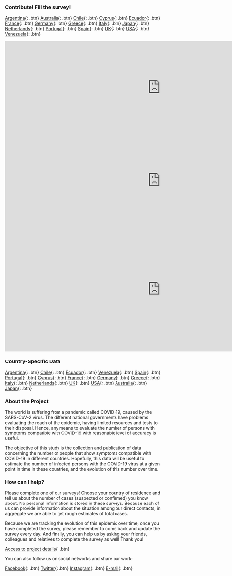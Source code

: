 ### Contribute! Fill the survey!

[Argentina](https://tinyurl.com/coronasurveysargentina){: .btn}
[Australia](https://tinyurl.com/coronasurveysaustralia){: .btn}
[Chile](https://tinyurl.com/coronasurveyschile){: .btn}
[Cyprus](http://cyprus.coronasurveys.com){: .btn}
[Ecuador](https://tinyurl.com/coronasurveysecuador){: .btn}
[France](https://tinyurl.com/coronasurveysfrance){: .btn}
[Germany](https://tinyurl.com/coronasurveysgermany){: .btn}
[Greece](https://tinyurl.com/coronasurveysgreece){: .btn}
[Italy](https://tinyurl.com/coronasurveysitaly){: .btn}
[Japan](https://tinyurl.com/coronasurveysjapan){: .btn}
[Netherlands](https://tinyurl.com/coronasurveysnetherlands){: .btn}
[Portugal](https://tinyurl.com/coronasurveysportugal){: .btn}
[Spain](http://spain.coronasurveys.com){: .btn}
[UK](https://tinyurl.com/coronasurveysuk){: .btn}
[USA](https://tinyurl.com/coronasurveysusa){: .btn}
[Venezuela](https://tinyurl.com/coronasurveysvenezuela){: .btn}

<iframe src="https://covid19.algolysis.com/grafana/d-solo/G_Aw4CrZk/coronasurveys?tab=advanced&panelId=20&orgId=1&from=1584576000000&to=1586084726626" width="1000" height="300" frameborder="0"></iframe> <iframe src="https://covid19.algolysis.com/grafana/d-solo/G_Aw4CrZk/coronasurveys?tab=advanced&panelId=19&orgId=1&from=1584576000000&to=1586082342423" width="1000" height="300" frameborder="0"></iframe>

<iframe src="https://covid19.algolysis.com/grafana/d-solo/G_Aw4CrZk/coronasurveys?tab=advanced&panelId=21&orgId=1&from=1583494466235&to=1586086466235
" width="1000" height="400" frameborder="0"></iframe>

### Country-Specific Data

[Argentina](https://gcgimdea.github.io/Coronasurveys-web/results/argentina){: .btn}
[Chile](https://gcgimdea.github.io/Coronasurveys-web/results/chile){: .btn}
[Ecuador](https://gcgimdea.github.io/Coronasurveys-web/results/ecuador){: .btn}
[Venezuela](https://gcgimdea.github.io/Coronasurveys-web/results/venezuela){: .btn}
[Spain](https://gcgimdea.github.io/Coronasurveys-web/results/spain){: .btn}
[Portugal](https://gcgimdea.github.io/Coronasurveys-web/results/portugal){: .btn}
[Cyprus](https://gcgimdea.github.io/Coronasurveys-web/results/cyprus){: .btn}
[France](https://gcgimdea.github.io/Coronasurveys-web/results/france){: .btn}
[Germany](https://gcgimdea.github.io/Coronasurveys-web/results/germany){: .btn}
[Greece](https://gcgimdea.github.io/Coronasurveys-web/results/greece){: .btn}
[Italy](https://gcgimdea.github.io/Coronasurveys-web/results/italy){: .btn}
[Netherlands](https://gcgimdea.github.io/Coronasurveys-web/results/netherlands){: .btn}
[UK](https://gcgimdea.github.io/Coronasurveys-web/results/uk){: .btn}
[USA](https://gcgimdea.github.io/Coronasurveys-web/results/usa){: .btn}
[Australia](https://gcgimdea.github.io/Coronasurveys-web/results/australia){: .btn}
[Japan](https://gcgimdea.github.io/Coronasurveys-web/results/japan){: .btn}

### About the Project

The world is suffering from a pandemic called COVID-19, caused by the SARS-CoV-2 virus. The different national governments have problems evaluating the reach of the epidemic, having limited resources and tests to their disposal. Hence, any means to evaluate the number of persons with symptoms compatible with COVID-19 with reasonable level of accuracy is useful.

The objective of this study is the collection and publication of data concerning the number of people that show symptoms compatible with COVID-19 in different countries. Hopefully, this data will be useful to estimate the number of infected persons with the COVID-19 virus at a given point in time in these countries, and the evolution of this number over time.

### How can I help?

Please complete one of our surveys! Choose your country of residence and tell us about the number of cases (suspected or confirmed) you know about. No personal information is stored in these surveys. Because each of us can provide information about the situation among our direct contacts, in aggregate we are able to get rough estimates of total cases.

Because we are tracking the evolution of this epidemic over time, once you have completed the survey, please remember to come back and update the survey every day. And finally, you can help us by asking your friends, colleagues and relatives to complete the survey as well! Thank you!

[Access to project details](https://github.com/GCGImdea/coronasurveys){: .btn}

You can also follow us on social networks and share our work:

[Facebook](https://www.facebook.com/groups/209076966867175/){: .btn}
[Twitter](https://twitter.com/coronasurveys){: .btn}
[Instagram](https://www.instagram.com/coronasurveys/){: .btn}
[E-mail](mailto:coronasurveys@gmail.com){: .btn}
